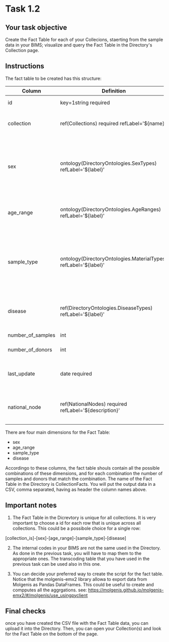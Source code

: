 # Task 1.2

## Your task objective
Create the Fact Table for each of your Collecions, staerting from the 
sample data in your BIMS; visualize and query the Fact Table in the Directory's 
Collection page. 

## Instructions
The fact table to be created has this structure: 

| Column            | Definition                                              | Label                | Description                                                                                                                                         |
|-------------------|---------------------------------------------------------|----------------------|-----------------------------------------------------------------------------------------------------------------------------------------------------|
| id                | key=1string required                                    | ID                   | Unique ID of the fact.                                                                                                                              |
| collection        | ref(Collections) required refLabel='${name}'            | Collection ID        | ID of the collection where the fact belongs to.                                                                                                     |
| sex               | ontology(DirectoryOntologies.SexTypes) refLabel='${label}' | Sex                  | The sex of the individuals in the fact. Can be one of the following values: Male, Female, Unknown, Undifferentiated, Not applicable.                 |
| age_range         | ontology(DirectoryOntologies.AgeRanges) refLabel='${label}' | Age Range            | Age range of the sample donors at time of sample donation.                                                                                          |
| sample_type       | ontology(DirectoryOntologies.MaterialTypes) refLabel='${label}' | Sample Type          | The biospecimen saved from a biological entity for propagation e.g. testing, diagnostics, treatment or research purposes.                            |
| disease           | ref(DirectoryOntologies.DiseaseTypes) refLabel='${label}' | Disease              | The disease or disease category of main interest in the fact, if any.                                                                               |
| number_of_samples | int                                                     | NumberOfSamples      | Number of samples.                                                                                                                                  |
| number_of_donors  | int                                                     | NumberOfDonors       | Number of donors.                                                                                                                                   |
| last_update       | date required                                           | Date of Last Update  | The date the fact information was last updated in the source system.                                                                                |
| national_node     | ref(NationalNodes) required refLabel='${description}'   | National Node        | The collection this fact belongs to originates from this national node.                                                                             |


There are four main dimensions for the Fact Table: 
 - sex
 - age_range
 - sample_type
 - disease

Accordingo to these columns, the fact table shouls contain all the possible combinations of these dimensions, 
and for each combination the number of samples and donors that match the combination.
The name of the Fact Table in the Directory is CollectionFacts. You will put the output data in a CSV,
comma separated, having as header the column names above.

## Important notes
1. The Fact Table in the Dicrevtory is unique for all collections. It is very important
tp choose a id for each row that is unique across all collections. This could be a possibole choice for a single row:

[collection_is]-[sex]-[age_range]-[sample_type]-[disease]

2. The internal codes in your BIMS are not the same used in the Directory. As done in the previous task,
you will have to map them to the appropriate ones. The transcoding table that you have used in the previous task
can be used also in this one.

3. You can decide your preferred way to create the script for the fact table. Notice 
that the molgenis-emx2 library allowa to export data from Molgenis as Pandas DataFrames. 
This could be useful to create and compputes all the aggrgations. see:
https://molgenis.github.io/molgenis-emx2/#/molgenis/use_usingpyclient

## Final checks
once you have created the CSV file with the Fact Table data, you can upload it into the Directory.
Then, you can open your Collection(s) and look for the Fact Table on the bottom of the page.